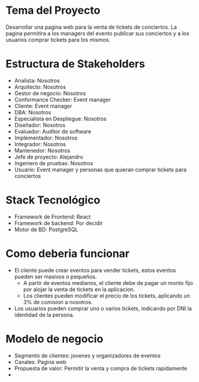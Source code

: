 # Tema del Proyecto

Desarrollar una pagina web para la venta de tickets de conciertos. La pagina permitira a los managers del evento publicar sus conciertos y a los usuarios comprar tickets para los mismos.

# Estructura de Stakeholders

* Analista: Nosotros
* Arquitecto: Nosotros
* Gestor de negocio: Nosotros
* Conformance Checker: Event manager
* Cliente: Event manager
* DBA: Nosotros
* Especialista en Despliegue: Nosotros
* Diseñador: Nosotros
* Evaluador: Auditor de software
* Implementador: Nosotros
* Integrador: Nosotros
* Mantenedor: Nosotros
* Jefe de proyecto: Alejandro
* Ingeniero de pruebas: Nosotros
* Usuario: Event manager y personas que quieran comprar tickets para conciertos


# Stack Tecnológico

* Framework de Frontend: React
* Framework de backend: Por decidir
* Motor de BD: PostgreSQL

# Como deberia funcionar
* El cliente puede crear eventos para vender tickets, estos eventos pueden ser masivos o pequeños.
    * A partir de eventos medianos, el cliente debe de pagar un monto fijo por alojar la venta de tickets en la aplicacion.
    * Los clientes pueden modificar el precio de los tickets, aplicando un 3% de comision a nosotros.
* Los usuarios pueden comprar uno o varios tickets, indicando por DNI la identidad de la persona.


# Modelo de negocio
* Segmento de clientes: jovenes y organizadores de eventos
* Canales: Pagina web
* Propuesta de valor: Permitir la venta y compra de tickets rapidamente
* 